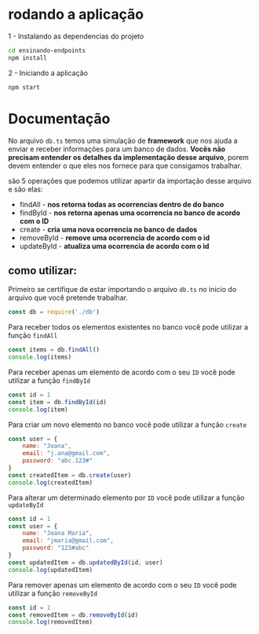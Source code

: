 # rodando a aplicação

1 - Instalando as dependencias do projeto

```bash
cd ensinando-endpoints
npm install
```

2 - Iniciando a aplicação

```bash
npm start
```

# Documentação

No arquivo `db.ts` temos uma simulação de **framework** que nos ajuda a enviar e receber informações para um banco de dados. **Vocês não precisam entender os detalhes da implementação desse arquivo**, porem devem entender o que eles nos fornece para que consigamos trabalhar.

são 5 operações que podemos utilizar apartir da importação desse arquivo e são elas:

- findAll - **nos retorna todas as ocorrencias dentro de do banco**
- findById - **nos retorna apenas uma ocorrencia no banco de acordo com o ID**
- create - **cria uma nova ocorrencia no banco de dados**
- removeById - **remove uma ocorrencia de acordo com o id**
- updateById - **atualiza uma ocorrencia de acordo com o id**


## como utilizar:

Primeiro se certifique de estar importando o arquivo `db.ts` no inicio do arquivo que você pretende trabalhar.

```javascript
const db = require('./db')
```

Para receber todos os elementos existentes no banco você pode utilizar a função `findAll`

```javascript
const items = db.findAll()
console.log(items)
```

Para receber apenas um elemento de acordo com o seu `ID` você pode utilizar a função `findById`

```javascript
const id = 1
const item = db.findById(id)
console.log(item)
```

Para criar um novo elemento no banco você pode utilizar a função `create`

```javascript
const user = {
    name: "Joana",
    email: "j.ana@gmail.com",
    password: "abc.123#"
}
const createdItem = db.create(user)
console.log(createdItem)
```

Para alterar um determinado elemento por `ID` você pode utilizar a função `updateById`

```javascript
const id = 1
const user = {
    name: "Joana Maria",
    email: "jmaria@gmail.com",
    password: "123#abc"
}
const updatedItem = db.updatedById(id, user)
console.log(updatedItem)
```

Para remover apenas um elemento de acordo com o seu `ID` você pode utilizar a função `removeById`

```javascript
const id = 1
const removedItem = db.removeById(id)
console.log(removedItem)
```